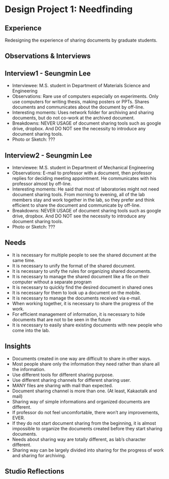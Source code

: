 # Design Project 1: Needfinding

## Experience 
Redesigning the experience of sharing documents by graduate students.

## Observations & Interviews

Interview1 - Seungmin Lee
---
- Interviewee: M.S. student in Department of Materials Science and Engineering
- Observations: Rare use of computers especially on experiments. Only use computers for writing thesis, making posters or PPTs. Shares documents and communicates about the document by off-line.
- Interesting moments: Uses network folder for archiving and sharing documents, but do not co-work at the archived document.
- Breakdowns: NEVER USAGE of document sharing tools such as google drive, dropbox. And DO NOT see the necessity to introduce any document sharing tools.
- Photo or Sketch: ???

Interview2 - Seungmin Lee
---
- Interviewee: M.S. student in Department of Mechanical Engineering
- Observations: E-mail to professor with a document, then professor replies for deciding meeting appointment. He communicates with his professor almost by off-line.
- Interesting moments: He said that most of laboratories might not need document sharing tools. From morning to evening, all of the lab members stay and work together in the lab, so they prefer and think efficient to share the document and communicate by off-line.
- Breakdowns: NEVER USAGE of document sharing tools such as google drive, dropbox. And DO NOT see the necessity to introduce any document sharing tools.
- Photo or Sketch: ???


## Needs
- It is necessary for multiple people to see the shared document at the same time. 
- It is necessary to unify the format of the shared document. 
- It is necessary to unify the rules for organizing shared documents.
- It is necessary to manage the shared document like a file on their computer without a separate program
- It is necessary to quickly find the desired document in shared ones
- It is necessary for them to look up a document on the mobile.
- It is necessary to manage the documents received via e-mail.
- When working together, it is necessary to share the progress of the work.
- For efficient management of information, it is necessary to hide documents that are not to be seen in the future
- It is necessary to easily share existing documents with new people who come into the lab.

## Insights
- Documents created in one way are difficult to share in other ways. 
- Most people share only the information they need rather than share all the information.
- Use different tools for different sharing purpose.
- Use different sharing channels for different sharing user.
- MANY files are sharing with mail than expected.
- Document sharing channel is more than one.  (At least, Kakaotalk and mail)
- Sharing way of simple informations and organized documents are different.
- If professor do not feel uncomfortable, there won’t any improvements, EVER.
- If they do not start document sharing from the beginning, it is almost impossible to organize the documents created before they start sharing documents.
- Needs about sharing way are totally different, as lab’s character different.
- Sharing way can be largely divided into sharing for the progress of work and sharing for archiving.



## Studio Reflections


